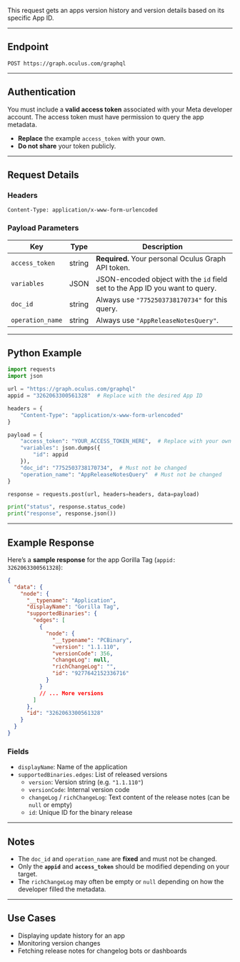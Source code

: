 This request gets an apps version history and version details based on its specific App ID.

---

## Endpoint

```
POST https://graph.oculus.com/graphql
```

---

## Authentication

You must include a **valid access token** associated with your Meta developer account. The access token must have permission to query the app metadata.

- **Replace** the example `access_token` with your own.
- **Do not share** your token publicly.

---

## Request Details

### Headers

```http
Content-Type: application/x-www-form-urlencoded
```

### Payload Parameters

| Key              | Type   | Description                                                                 |
|------------------|--------|-----------------------------------------------------------------------------|
| `access_token`   | string | **Required.** Your personal Oculus Graph API token.                         |
| `variables`      | JSON   | JSON-encoded object with the `id` field set to the App ID you want to query.|
| `doc_id`         | string | Always use `"7752503738170734"` for this query.                            |
| `operation_name` | string | Always use `"AppReleaseNotesQuery"`.                                       |

---

## Python Example

```python
import requests
import json

url = "https://graph.oculus.com/graphql"
appid = "3262063300561328"  # Replace with the desired App ID

headers = {
    "Content-Type": "application/x-www-form-urlencoded"
}

payload = {
    "access_token": "YOUR_ACCESS_TOKEN_HERE",  # Replace with your own token
    "variables": json.dumps({
        "id": appid
    }),
    "doc_id": "7752503738170734",  # Must not be changed
    "operation_name": "AppReleaseNotesQuery"  # Must not be changed
}

response = requests.post(url, headers=headers, data=payload)

print("status", response.status_code)
print("response", response.json())
```

---

## Example Response

Here’s a **sample response** for the app Gorilla Tag (`appid: 3262063300561328`):

```json
{
  "data": {
    "node": {
      "__typename": "Application",
      "displayName": "Gorilla Tag",
      "supportedBinaries": {
        "edges": [
          {
            "node": {
              "__typename": "PCBinary",
              "version": "1.1.110",
              "versionCode": 356,
              "changeLog": null,
              "richChangeLog": "",
              "id": "9277642152336716"
            }
          }
          // ... More versions
        ]
      },
      "id": "3262063300561328"
    }
  }
}
```

### Fields

- `displayName`: Name of the application
- `supportedBinaries.edges`: List of released versions
  - `version`: Version string (e.g. `"1.1.110"`)
  - `versionCode`: Internal version code
  - `changeLog` / `richChangeLog`: Text content of the release notes (can be `null` or empty)
  - `id`: Unique ID for the binary release

---

## Notes

- The `doc_id` and `operation_name` are **fixed** and must not be changed.
- Only the **`appid`** and **`access_token`** should be modified depending on your target.
- The `richChangeLog` may often be empty or `null` depending on how the developer filled the metadata.

---

## Use Cases

- Displaying update history for an app
- Monitoring version changes
- Fetching release notes for changelog bots or dashboards
